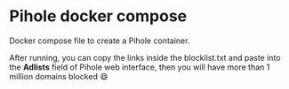 # Pihole docker compose

Docker compose file to create a Pihole container.

After running, you can copy the links inside the blocklist.txt and paste into the **Adlists** field of Pihole web interface, then you will have more than 1 million domains blocked 😄
